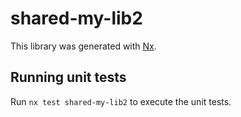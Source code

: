 # shared-my-lib2

This library was generated with [Nx](https://nx.dev).

## Running unit tests

Run `nx test shared-my-lib2` to execute the unit tests.
